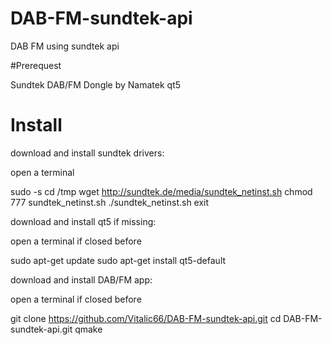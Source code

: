 # DAB-FM-sundtek-api
DAB FM using sundtek api

#Prerequest

Sundtek DAB/FM Dongle by Namatek
qt5

# Install

download and install sundtek drivers:

open a terminal

sudo -s
cd /tmp
wget http://sundtek.de/media/sundtek_netinst.sh
chmod 777 sundtek_netinst.sh
./sundtek_netinst.sh
exit


download and install qt5 if missing:

open a terminal if closed before

sudo apt-get update
sudo apt-get install qt5-default

download and install DAB/FM app:

open a terminal if closed before

git clone https://github.com/Vitalic66/DAB-FM-sundtek-api.git
cd DAB-FM-sundtek-api.git
qmake 
